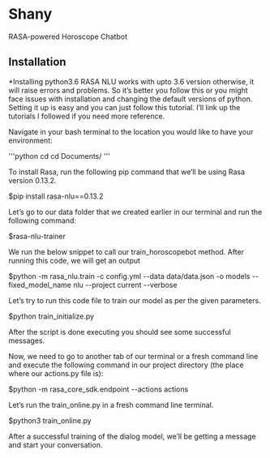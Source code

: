 # Shany
RASA-powered Horoscope Chatbot

## Installation

*Installing python3.6
RASA NLU works with upto 3.6 version otherwise, it will raise errors and problems. So it’s better you follow this or you might face issues with installation and changing the default versions of python. Setting it up is easy and you can just follow this tutorial. I’ll link up the tutorials I followed if you need more reference.

Navigate in your bash terminal to the location you would like to have your environment:

'''python
cd 
cd Documents/
'''

To install Rasa, run the following pip command that we’ll be using Rasa version 0.13.2.

$pip install rasa-nlu==0.13.2

Let’s go to our data folder that we created earlier in our terminal and run the following command:

$rasa-nlu-trainer

We run the below snippet to call our train_horoscopebot method. After running this code, we will get an output

$python -m rasa_nlu.train -c config.yml --data data/data.json -o models --fixed_model_name nlu --project current --verbose

Let’s try to run this code file to train our model as per the given parameters.

$python train_initialize.py

After the script is done executing you should see some successful messages.

Now, we need to go to another tab of our terminal or a fresh command line and execute the following command in our project directory (the place where our actions.py file is):

$python -m rasa_core_sdk.endpoint --actions actions

Let’s run the train_online.py in a fresh command line terminal.

$python3 train_online.py

After a successful training of the dialog model, we’ll be getting a message and start your conversation.
